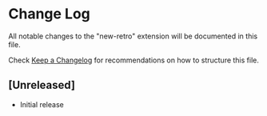 # Change Log

All notable changes to the "new-retro" extension will be documented in this file.

Check [Keep a Changelog](http://keepachangelog.com/) for recommendations on how to structure this file.

## [Unreleased]

- Initial release
